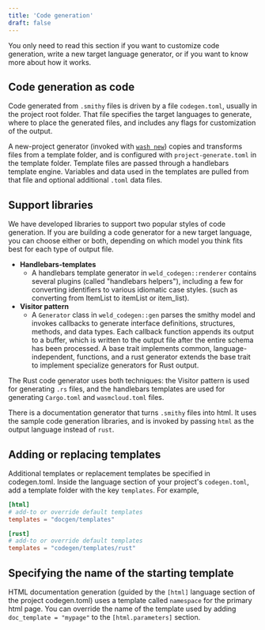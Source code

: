 ```yaml
---
title: 'Code generation'
draft: false
---
```


You only need to read this section if you want to customize code generation, write a new target language generator, or if you want to know more about how it works.

## Code generation as code

Code generated from `.smithy` files is driven by a file `codegen.toml`, usually in the project root folder. That file specifies the target languages to generate, where to place the generated files, and includes any flags for customization of the output.

A new-project generator (invoked with [`wash new`](/docs/0.82/ecosystem/wash)) copies and transforms files from a template folder, and is configured with `project-generate.toml` in the template folder. Template files are passed through a handlebars template engine. Variables and data used in the templates are pulled from that file and optional additional `.toml` data files.

## Support libraries

We have developed libraries to support two popular styles of code generation. If you are building a code generator for a new target language, you can choose either or both, depending on which model you think fits best for each type of output file.

- **Handlebars-templates**
  - A handlebars template generator in `weld_codegen::renderer` contains several plugins (called "handlebars helpers"), including a few for converting identifiers to various idiomatic case styles. (such as converting from ItemList to itemList or item_list).
- **Visitor pattern**
  - A `Generator` class in `weld_codegen::gen` parses the smithy model and invokes callbacks to generate interface definitions, structures, methods, and data types. Each callback function appends its output to a buffer, which is written to the output file after the entire schema has been processed. A base trait implements common, language-independent, functions, and a rust generator extends the base trait to implement specialize generators for Rust output.

The Rust code generator uses both techniques: the Visitor pattern is used for generating `.rs` files, and the handlebars templates are used for generating `Cargo.toml` and `wasmcloud.toml` files.

There is a documentation generator that turns `.smithy` files into html. It uses the sample code generation libraries, and is invoked by passing `html` as the output language instead of `rust`.

## Adding or replacing templates

Additional templates or replacement templates be specified in codegen.toml. Inside the language section of your project's `codegen.toml`, add a template folder with the key `templates`. For example,

```toml
[html]
# add-to or override default templates
templates = "docgen/templates"
```

```toml
[rust]
# add-to or override default templates
templates = "codegen/templates/rust"
```

## Specifying the name of the starting template

HTML documentation generation (guided by the `[html]` language section of the project codegen.toml) uses a template called `namespace` for the primary html page. You can override the name of the template used by adding `doc_template = "mypage"` to the `[html.parameters]` section.
